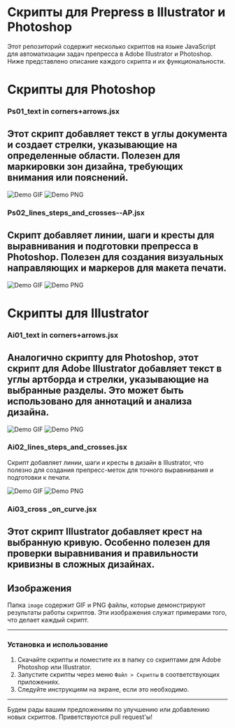 
# Скрипты для Prepress в Illustrator и Photoshop

Этот репозиторий содержит несколько скриптов на языке JavaScript для автоматизации задач препресса в Adobe Illustrator и Photoshop. Ниже представлено описание каждого скрипта и их функциональности.

# Скрипты для Photoshop

### Ps01_text in corners+arrows.jsx
Этот скрипт добавляет текст в углы документа и создает стрелки, указывающие на определенные области. Полезен для маркировки зон дизайна, требующих внимания или пояснений.
---
![Demo GIF](https://github.com/cheeseOFcheese/Prepress_Illustrator-and-Photoshop/raw/main/image/1.gif)
![Demo PNG](https://github.com/cheeseOFcheese/Prepress_Illustrator-and-Photoshop/raw/main/image/1.png)

### Ps02_lines_steps_and_crosses--AP.jsx
Скрипт добавляет линии, шаги и кресты для выравнивания и подготовки препресса в Photoshop. Полезен для создания визуальных направляющих и маркеров для макета печати.
---
![Demo GIF](https://github.com/cheeseOFcheese/Prepress_Illustrator-and-Photoshop/raw/main/image/2.gif)
![Demo PNG](https://github.com/cheeseOFcheese/Prepress_Illustrator-and-Photoshop/raw/main/image/2.png)

# Скрипты для Illustrator

### Ai01_text in corners+arrows.jsx
Аналогично скрипту для Photoshop, этот скрипт для Adobe Illustrator добавляет текст в углы артборда и стрелки, указывающие на выбранные разделы. Это может быть использовано для аннотаций и анализа дизайна.
---
![Demo GIF](https://github.com/cheeseOFcheese/Prepress_Illustrator-and-Photoshop/raw/main/image/3.gif)
![Demo PNG](https://github.com/cheeseOFcheese/Prepress_Illustrator-and-Photoshop/raw/main/image/3.png)

### Ai02_lines_steps_and_crosses.jsx
Скрипт добавляет линии, шаги и кресты в дизайн в Illustrator, что полезно для создания препресс-меток для точного выравнивания и подготовки к печати.

![Demo GIF](https://github.com/cheeseOFcheese/Prepress_Illustrator-and-Photoshop/raw/main/image/4.gif)
![Demo PNG](https://github.com/cheeseOFcheese/Prepress_Illustrator-and-Photoshop/raw/main/image/4.png)

### Ai03_cross _on_curve.jsx
Этот скрипт Illustrator добавляет крест на выбранную кривую. Особенно полезен для проверки выравнивания и правильности кривизны в сложных дизайнах.
---
## Изображения
Папка `image` содержит GIF и PNG файлы, которые демонстрируют результаты работы скриптов. Эти изображения служат примерами того, что делает каждый скрипт.

---

### Установка и использование
1. Скачайте скрипты и поместите их в папку со скриптами для Adobe Photoshop или Illustrator.
2. Запустите скрипты через меню `Файл > Скрипты` в соответствующих приложениях.
3. Следуйте инструкциям на экране, если это необходимо.

---

Будем рады вашим предложениям по улучшению или добавлению новых скриптов. Приветствуются pull request'ы!

